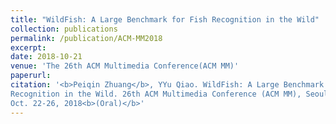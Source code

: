 ```yaml
---
title: "WildFish: A Large Benchmark for Fish Recognition in the Wild"
collection: publications
permalink: /publication/ACM-MM2018
excerpt: 
date: 2018-10-21
venue: 'The 26th ACM Multimedia Conference(ACM MM)'
paperurl: 
citation: '<b>Peiqin Zhuang</b>, YYu Qiao. WildFish: A Large Benchmark for Fish
Recognition in the Wild. 26th ACM Multimedia Conference (ACM MM), Seoul, Korea,
Oct. 22-26, 2018<b>(Oral)</b>'
---
```


